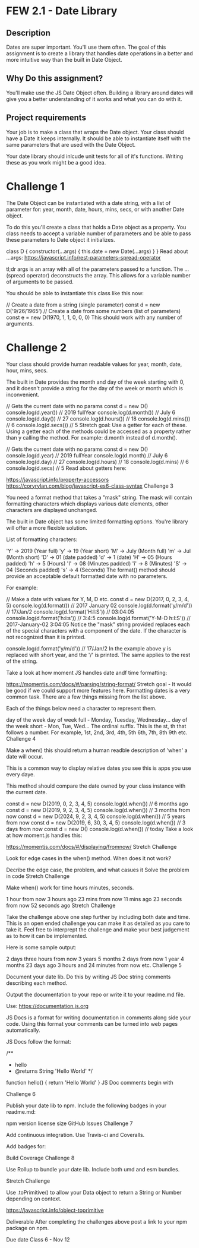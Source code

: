 # FEW 2.1 - Date Library
## Description
Dates are super important. You'll use them often. The goal of this assignment is to create a library that handles date operations in a better and more intuitive way than the built in Date Object.

## Why Do this assignment?
You'll make use the JS Date Object often. Building a library around dates will give you a better understanding of it works and what you can do with it.

## Project requirements
Your job is to make a class that wraps the Date object. Your class should have a Date it keeps internally. It should be able to instantiate itself with the same parameters that are used with the Date Object.

Your date library should inlcude unit tests for all of it's functions. Writing these as you work might be a good idea.

# Challenge 1

The Date Object can be instantiated with a date string, with a list of parameter for: year, month, date, hours, mins, secs, or with another Date object.

To do this you'll create a class that holds a Date object as a property. You class needs to accept a variable number of parameters and be able to pass these parameters to Date object it initializes.

class D {
	constructor(...args) {
		this.date = new Date(...args)
	}
}
Read about ...args: https://javascript.info/rest-parameters-spread-operator

tl;dr args is an array with all of the parameters passed to a function. The ... (spread operator) deconstructs the array. This allows for a variable number of arguments to be passed.

You should be able to instantiate this class like this now:

// Create a date from a string (single parameter)
const d = new D('9/26/1965') 
// Create a date from some numbers (list of parameters)
const e = new D(1970, 1, 1, 0, 0, 0)
This should work with any number of arguments.

# Challenge 2

Your class should provide human readable values for year, month, date, hour, mins, secs.

The built in Date provides the month and day of the week starting with 0, and it doesn't provide a string for the day of the week or month which is inconvenient.

// Gets the current date with no params
const d = new D() 
console.log(d.year())  // 2019 fullYear
console.log(d.month()) // July 6
console.log(d.day())   // 27
console.log(d.hours()) // 18
console.log(d.mins())  // 6
console.log(d.secs())  // 5
Stretch goal: Use a getter for each of these. Using a getter each of the methods could be accessed as a property rather than y calling the method. For example: d.month instead of d.month().

// Gets the current date with no params
const d = new D() 
console.log(d.year)  // 2019 fullYear
console.log(d.month) // July 6
console.log(d.day)   // 27
console.log(d.hours) // 18
console.log(d.mins)  // 6
console.log(d.secs)  // 5
Read about getters here:

https://javascript.info/property-accessors
https://coryrylan.com/blog/javascript-es6-class-syntax
Challenge 3

You need a format method that takes a "mask" string. The mask will contain formatting characters which displays various date elements, other characters are displayed unchanged.

The built in Date object has some limited formatting options. You're library will offer a more flexible solution.

List of formatting characters:

'Y' -> 2019 (Year full)
'y' -> 19 (Year short)
'M' -> July (Month full)
'm' -> Jul (Month short)
'D' -> 01 (date padded)
'd' -> 1 (date)
'H' -> 05 (Hours padded)
'h' -> 5 (Hours)
'I' -> 08 (Minutes padded)
'i' -> 8 (Minutes)
'S' -> 04 (Seconds padded)
's' -> 4 (Seconds)
The format() method should provide an acceptable default formatted date with no parameters.

For example:

// Make a date with values for Y, M, D etc.
const d = new D(2017, 0, 2, 3, 4, 5)
console.log(d.format())              // 2017 January 02
console.log(d.format('y/m/d'))       // 17/Jan/2
console.log(d.format('H:I:S'))       // 03:04:05
console.log(d.format('h:i:s'))       // 3:4:5
console.log(d.format('Y-M-D h:I:S')) // 2017-January-02 3:04:05 
Notice the "mask" string provided replaces each of the special characters with a component of the date. If the character is not recognized than it is printed.

console.log(d.format('y/m/d'))       // 17/Jan/2
In the example above y is replaced with short year, and the '/' is printed. The same applies to the rest of the string.

Take a look at how moment JS handles date andf time formatting:

https://momentjs.com/docs/#/parsing/string-format/
Stretch goal - It would be good if we could support more features here. Formatting dates is a very common task. There are a few things missing from the list above.

Each of the things below need a character to represent them.

day of the week
day of week full - Monday, Tuesday, Wednesday...
day of the week short - Mon, Tue, Wed...
The ordinal suffix. This is the st, th that follows a number. For example, 1st, 2nd, 3rd, 4th, 5th 6th, 7th, 8th 9th etc.
Challenge 4

Make a when() this should return a human readble description of 'when' a date will occur.

This is a common way to display relative dates you see this is apps you use every daye.

This method should compare the date owned by your class instance with the current date.

const d = new D(2019, 0, 2, 3, 4, 5)
console.log(d.when()) // 6 months ago
const d = new D(2019, 9, 2, 3, 4, 5)
console.log(d.when()) // 3 months from now
const d = new D(2024, 9, 2, 3, 4, 5)
console.log(d.when()) // 5 years from now
const d = new D(2019, 6, 30, 3, 4, 5)
console.log(d.when()) // 3 days from now
const d = new D()
console.log(d.when()) // today
Take a look at how moment.js handles this:

https://momentjs.com/docs/#/displaying/fromnow/
Stretch Challenge

Look for edge cases in the when() method. When does it not work?

Decribe the edge case, the problem, and what casues it
Solve the problem in code
Stretch Challenge

Make when() work for time hours minutes, seconds.

1 hour from now
3 hours ago
23 mins from now
11 mins ago
23 seconds from now
52 seconds ago
Stretch Challenge

Take the challenge above one step further by including both date and time. This is an open ended challenge you can make it as detailed as you care to take it. Feel free to interprept the challenge and make your best judgement as to how it can be implemented.

Here is some sample output:

2 days three hours from now
3 years 5 months 2 days from now
1 year 4 months 23 days ago
3 hours and 24 minutes from now
etc.
Challenge 5

Document your date lib. Do this by writing JS Doc string comments describing each method.

Output the documentation to your repo or write it to your readme.md file.

Use: https://documentation.js.org

JS Docs is a format for writing documentation in comments along side your code. Using this format your comments can be turned into web pages automatically.

JS Docs follow the format:

/** 
 * hello
 * @returns String 'Hello World'
 */

function hello() {
	return 'Hello World'
}
JS Doc comments begin with

Challenge 6

Publish your date lib to npm. Include the following badges in your readme.md:

npm version
license
size
GitHub Issues
Challenge 7

Add continuous integration. Use Travis-ci and Coveralls.

Add badges for:

Build
Coverage
Challenge 8

Use Rollup to bundle your date lib. Include both umd and esm bundles.

Stretch Challenge

Use .toPrimitive() to allow your Data object to return a String or Number depending on context.

https://javascript.info/object-toprimitive

Deliverable
After completing the challenges above post a link to your npm package on npm.

Due date
Class 6 - Nov 12
